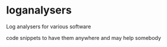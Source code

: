 # loganalysers
Log analysers for various software

code snippets to have them anywhere and may help somebody
